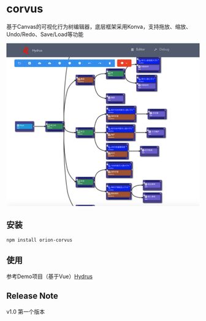 # corvus

基于Canvas的可视化行为树编辑器，底层框架采用Konva，支持拖放、缩放、Undo/Redo、Save/Load等功能

![image](https://github.com/guobinnew/Hydrus/blob/master/screenshots/editor.png?raw=true)

## 安装

```
npm install orion-corvus
```

## 使用

参考Demo项目（基于Vue）[Hydrus](https://github.com/guobinnew/Hydrus.git)

## Release Note
v1.0 第一个版本
